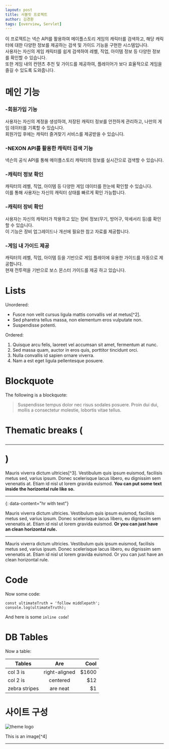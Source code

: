 ```yaml
---
layout: post
title: 서블릿 프로젝트
author: 김경환
tags: [overview, Servlet]
---
```


이 프로젝트는 넥슨 API를 활용하여 메이플스토리 게임의 캐릭터를 검색하고, 해당 캐릭터에 대한 다양한 정보를 제공하는 검색 및 가이드 기능을 구현한 시스템입니다.<br> 사용자는 자신의 게임 캐릭터를 쉽게 검색하여 레벨, 직업, 아이템 정보 등 다양한 정보를 확인할 수 있습니다.<br> 또한 게임 내의 컨텐츠 추천 및 가이드를 제공하여, 플레이어가 보다 효율적으로 게임을 즐길 수 있도록 도와줍니다.

# 메인 기능

### -회원가입 기능
사용자는 자신의 계정을 생성하여, 저장된 캐릭터 정보를 안전하게 관리하고, 나만의 게임 데이터를 기록할 수 있습니다.<br> 회원가입 후에는 캐릭터 즐겨찾기 서비스를 제공받을 수 있습니다.

### -NEXON API를 활용한 캐릭터 검색 기능
넥슨의 공식 API를 통해 메이플스토리 캐릭터의 정보를 실시간으로 검색할 수 있습니다. 

### -캐릭터 정보 확인
캐릭터의 레벨, 직업, 아이템 등 다양한 게임 데이터를 한눈에 확인할 수 있습니다. <br> 이를 통해 사용자는 자신의 캐릭터 상태를 빠르게 확인 가능합니다.

### -캐릭터 장비 확인
사용자는 자신의 캐릭터가 착용하고 있는 장비 정보(무기, 방어구, 악세서리 등)를 확인할 수 있습니다. <br>이 기능은 장비 업그레이드나 개선에 필요한 참고 자료를 제공합니다.

### -게임 내 가이드 제공
캐릭터의 레벨, 직업, 아이템 등을 기반으로 게임 플레이에 유용한 가이드를 자동으로 제공합니다. <br>현재 전투력을 기반으로 보스 몬스터 가이드를 제공 하고 있습니다.

# Lists

Unordered:

- Fusce non velit cursus ligula mattis convallis vel at metus[^2].
- Sed pharetra tellus massa, non elementum eros vulputate non.
- Suspendisse potenti.

Ordered:

1. Quisque arcu felis, laoreet vel accumsan sit amet, fermentum at nunc.
2. Sed massa quam, auctor in eros quis, porttitor tincidunt orci.
3. Nulla convallis id sapien ornare viverra.
4. Nam a est eget ligula pellentesque posuere.

# Blockquote

The following is a blockquote:

> Suspendisse tempus dolor nec risus sodales posuere. Proin dui dui, mollis a consectetur molestie, lobortis vitae tellus.

# Thematic breaks (<hr>)

Mauris viverra dictum ultricies[^3]. Vestibulum quis ipsum euismod, facilisis metus sed, varius ipsum. Donec scelerisque lacus libero, eu dignissim sem venenatis at. Etiam id nisl ut lorem gravida euismod. **You can put some text inside the horizontal rule like so.**

---
{: data-content="hr with text"}

Mauris viverra dictum ultricies. Vestibulum quis ipsum euismod, facilisis metus sed, varius ipsum. Donec scelerisque lacus libero, eu dignissim sem venenatis at. Etiam id nisl ut lorem gravida euismod. **Or you can just have an clean horizontal rule.**

---

Mauris viverra dictum ultricies. Vestibulum quis ipsum euismod, facilisis metus sed, varius ipsum. Donec scelerisque lacus libero, eu dignissim sem venenatis at. Etiam id nisl ut lorem gravida euismod. Or you can just have an clean horizontal rule.

# Code

Now some code:

```
const ultimateTruth = 'follow middlepath';
console.log(ultimateTruth);
```

And here is some `inline code`!

# DB Tables

Now a table:

| Tables        | Are           | Cool  |
| ------------- |:-------------:| -----:|
| col 3 is      | right-aligned | $1600 |
| col 2 is      | centered      |   $12 |
| zebra stripes | are neat      |    $1 |

# 사이트 구성

![theme logo](http://www.abhinavsaxena.com/images/abhinav.jpeg)

This is an image[^4]

---

